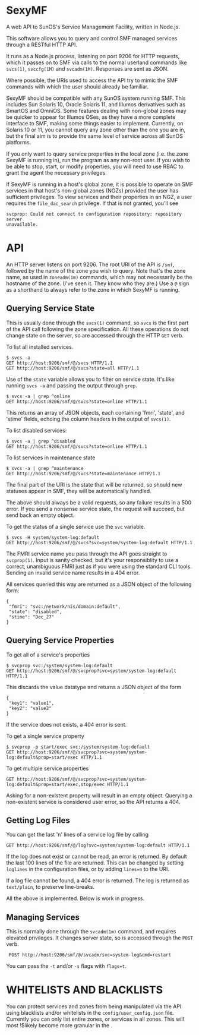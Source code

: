 SexyMF
======

A web API to SunOS's Service Management Facility, written in Node.js.

This software allows you to query and control SMF managed services through
a RESTful HTTP API.

It runs as a Node.js process, listening on port 9206 for HTTP requests,
which it passes on to SMF via calls to the normal userland commands like
`svcs(1)`, `svccfg(1M)` and `svcadm(1M)`. Responses are sent as JSON.

Where possible, the URIs used to access the API try to mimic the SMF
commands with which the user should already be familiar.

SexyMF should be compatible with any SunOS system running SMF. This includes
Sun Solaris 10, Oracle Solaris 11, and Illumos derivatives such as SmartOS
and OmniOS. Some features dealing with non-global zones may be quicker to
appear for Illumos OSes, as they have a more complete interface to SMF,
making some things easier to implement. Currently, on Solaris 10 or 11, you
cannot query any zone other than the one you are in, but the final aim is to
provide the same level of service across all SunOS platforms.

If you only want to query service properties in the local zone (i.e. the
zone SexyMF is running in), run the program as any non-root user. If you
wish to be able to stop, start, or modify properties, you will need to use
RBAC to grant the agent the necessary privileges.

If SexyMF is running in a host's global zone, it is possible to operate on
SMF services in that host's non-global zones (NGZs) provided the user has
sufficient privileges. To view services and their properties in an NGZ, a
user requires the `file_dac_search` privilege. If that is not granted,
you'll see

```
svcprop: Could not connect to configuration repository: repository server
unavailable.
```

API
===

An HTTP server listens on port 9206. The root URI of the API is `/smf`,
followed by the name of the zone you wish to query. Note that's the zone
name, as used in `zoneadm(1m)` commands, which may not necessarily be the
hostname of the zone. (I've seen it. They know who they are.) Use a `@` sign
as a shorthand to always refer to the zone in which SexyMF is running.


Querying Service State
----------------------

This is usually done through the `svcs(1)` command, so `svcs` is the first
part of the API call following the zone specification. All these operations
do not change state on the server, so are accessed through the HTTP `GET`
verb.

To list all installed services.

    $ svcs -a 
    GET http://host:9206/smf/@/svcs HTTP/1.1
    GET http://host:9206/smf/@/svcs?state=all HTTP/1.1

Use of the `state` variable allows you to filter on service state. It's like
running `svcs -a` and passing the output through `grep`. 

    $ svcs -a | grep ^online
    GET http://host:9206/smf/@/svcs?state=online HTTP/1.1

This returns an array of JSON objects, each containing 'fmri', 'state', and
'stime' fields, echoing the column headers in the output of `svcs(1)`.

To list disabled services:

    $ svcs -a | grep ^disabled
    GET http://host:9206/smf/@/svcs?state=online HTTP/1.1

To list services in maintenance state

    $ svcs -a | grep ^maintenance
    GET http://host:9206/smf/@/svcs?state=maintenance HTTP/1.1

The final part of the URI is the state that will be returned, so should new
statuses appear in SMF, they will be automatically handled.

The above should always be a valid requests, so any failure results in a 500
error. If you send a nonsense service state, the request will succeed, but
send back an empty object.

To get the status of a single service use the `svc` variable.

    $ svcs -H system/system-log:default
    GET http://host:9206/smf/@/svcs?svc=system/system-log:default HTTP/1.1

The FMRI service name you pass through the API goes straight to
`svcprop(1)`.  Input is sanity checked, but it's your responsiblity to use a
correct, unambiguous FMRI just as if you were using the standard CLI tools.
Sending an invalid service name results in a 404 error.

All services queried this way are returned as a JSON object of the following
form:

    {
     "fmri": "svc:/network/nis/domain:default",
     "state": "disabled",
     "stime": "Dec_27"
    }

Querying Service Properties
---------------------------

To get all of a service's properties

    $ svcprop svc:/system/system-log:default
    GET http://host:9206/smf/@/svcprop?svc=system/system-log:default HTTP/1.1

This discards the value datatype and returns a JSON object of the form

    {
     "key1": "value1",
     "key2": "value2"
    }

If the service does not exists, a 404 error is sent.

To get a single service property

    $ svcprop -p start/exec svc:/system/system-log:default
    GET http://host:9206/smf/@/svcprop?svc=system/system-log:default&prop=start/exec HTTP/1.1

To get multiple service properties

    GET http://host:9206/smf/@/svcprop?svc=system/system-log:default&prop=start/exec,stop/exec HTTP/1.1
 
Asking for a non-existent property will result in an empty object. Querying a
non-existent service is considered user error, so the API returns a 404.

Getting Log Files
-----------------

You can get the last 'n' lines of a service log file by calling

    GET http://host:9206/smf/@/log?svc=system/system-log:default HTTP/1.1

If the log does not exist or cannot be read, an error is returned. By
default the last 100 lines of the file are returned. This can be changed by
setting `loglines` in the configuration files, or by adding `lines=n` to the
URI. 

If a log file cannot be found, a 404 error is returned. The log is returned
as `text/plain`, to preserve line-breaks.


All the above is implemented. Below is work in progress.

Managing Services
-----------------

This is normally done through the `svcadm(1m)` command, and requires
elevated privileges. It changes server state, so is accessed through the
`POST` verb.

     POST http://host:9206/smf/@/svcadm/svc=system-log&cmd=restart

You can pass the `-t` and/or `-s` flags with `flags=t`.


WHITELISTS AND BLACKLISTS
=========================

You can protect services and zones from being manipulated via the API using
blacklists and/or whitelists in the `config/user_config.json` file.
Currently you can only list entire zones, or services in all zones. This
will most !$likely become more granular in the .
